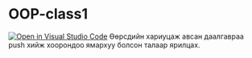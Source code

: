 # OOP-class1
[![Open in Visual Studio Code](https://classroom.github.com/assets/open-in-vscode-718a45dd9cf7e7f842a935f5ebbe5719a5e09af4491e668f4dbf3b35d5cca122.svg)](https://classroom.github.com/online_ide?assignment_repo_id=13039327&assignment_repo_type=AssignmentRepo)
Өөрсдийн хариуцаж авсан даалгавраа push хийж хоорондоо ямархуу болсон талаар ярилцах.
